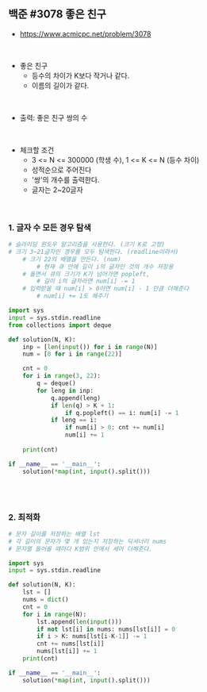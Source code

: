## 백준 #3078 좋은 친구

- https://www.acmicpc.net/problem/3078

<br>

- 좋은 친구 
  - 등수의 차이가 K보다 작거나 같다.
  - 이름의 길이가 같다.

<br>

- 출력: 좋은 친구 쌍의 수

<br>

- 체크할 조건
  - 3 <= N <= 300000 (학생 수), 1 <= K <= N (등수 차이)
  - 성적순으로 주어진다
  - '쌍'의 개수를 출력한다.
  - 글자는 2~20글자

<br>

### 1. 글자 수 모든 경우 탐색

```python
# 슬라이딩 윈도우 알고리즘을 사용한다. (크기 K로 고정)
# 크기 3~21글자인 경우를 모두 탐색한다. (readline이라서)
    # 크기 22의 배열을 만든다. (num)
        # 현재 큐 안에 길이 i의 글자인 것의 개수 저장용
    # 돌면서 큐의 크기가 K가 넘어가면 popleft, 
        # 길이 i의 글자라면 num[i] -= 1
    # 입력받을 때 num[i] > 0이면 num[i] - 1 만큼 더해준다
        # num[i] += 1도 해주기

import sys
input = sys.stdin.readline
from collections import deque

def solution(N, K):
    inp = [len(input()) for i in range(N)]
    num = [0 for i in range(22)]

    cnt = 0
    for i in range(3, 22):
        q = deque()
        for leng in inp:
            q.append(leng)
            if len(q) > K + 1:
                if q.popleft() == i: num[i] -= 1
            if leng == i:
                if num[i] > 0: cnt += num[i]
                num[i] += 1
    
    print(cnt)    

if __name__ == '__main__':
    solution(*map(int, input().split()))
```

<br>

<br>

### 2. 최적화

```python
# 문자 길이를 저장하는 배열 lst
# 각 길이의 문자가 몇 개 있는지 저장하는 딕셔너리 nums
# 문자열 들어올 때마다 K범위 안에서 세어 더해준다.

import sys
input = sys.stdin.readline

def solution(N, K):
    lst = []
    nums = dict()
    cnt = 0
    for i in range(N):
        lst.append(len(input()))
        if not lst[i] in nums: nums[lst[i]] = 0
        if i > K: nums[lst[i-K-1]] -= 1
        cnt += nums[lst[i]]
        nums[lst[i]] += 1
    print(cnt)

if __name__ == '__main__':
    solution(*map(int, input().split()))
```

